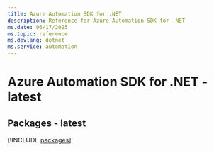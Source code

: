 ```yaml
---
title: Azure Automation SDK for .NET
description: Reference for Azure Automation SDK for .NET
ms.date: 06/17/2025
ms.topic: reference
ms.devlang: dotnet
ms.service: automation
---
```

# Azure Automation SDK for .NET - latest
## Packages - latest
[!INCLUDE [packages](automation-index.md)]